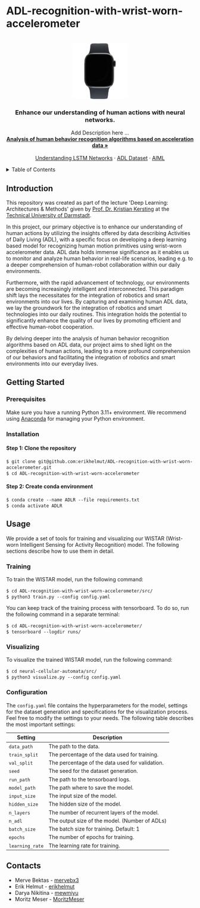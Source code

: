 # ADL-recognition-with-wrist-worn-accelerometer

<!-- PROJECT LOGO -->
<br />
<div align="center">
  <a href="https://github.com/erikhelmut/ADL-recognition-with-wrist-worn-accelerometer">
    <img src="docs/smartwatch.png" alt="smartwatch" height="150" width="150">
  </a>

  <h3 align="center">Enhance our understanding of human actions with neural networks.</h3>

  <p align="center">
    Add Description here ...
    <br />
    <a href="https://www.researchgate.net/publication/261415865_Analysis_of_human_behavior_recognition_algorithms_based_on_acceleration_data"><strong>Analysis of human behavior recognition algorithms based on acceleration data »</strong></a>
    <br />  
    <br />
    <a href="https://colah.github.io/posts/2015-08-Understanding-LSTMs/">Understanding LSTM Networks</a>
    ·
    <a href="https://archive.ics.uci.edu/dataset/283/dataset+for+adl+recognition+with+wrist+worn+accelerometer">ADL Dataset</a>
    ·
    <a href="https://www.ml.informatik.tu-darmstadt.de">AIML</a>
  </p>
</div>


<!-- TABLE OF CONTENTS -->
<details>
  <summary>Table of Contents</summary>
  <ol>
    <li>
      <a href="#introduction">Introduction</a>
    </li>
    <li>
      <a href="#getting-started">Getting Started</a>
      <ol>
        <li>
          <a href="#prerequisites">Prerequisites</a>
        </li>
        <li>
          <a href="#installation">Installation</a>
        </li>
      </ol>
    </li>
    <li>
      <a href="#usage">Usage</a>
      <ol>
        <li>
          <a href="#training">Training</a>
        </li>
        <li>
          <a href="#visualizing">Visualizing</a>
        </li>
        <li>
          <a href="#configuration">Configuration</a>
        </li>
      </ol>
    </li>
    <li>
      <a href="#contacts">Contacts</a>
    </li>
  </ol>
</details>


<!-- Introduction -->
## Introduction
This repository was created as part of the lecture 'Deep Learning: Architectures & Methods' given by [Prof. Dr. Kristian Kersting](https://www.informatik.tu-darmstadt.de/fb20/organisation_fb20/professuren_und_gruppenleitungen/fb20professuren_und_gruppenleitungen_detailseite_36544.de.jsp) at the [Technical University of Darmstadt](https://www.tu-darmstadt.de/index.en.jsp).

In this project, our primary objective is to enhance our understanding of human actions by utilizing the insights offered by data describing Activities of Daily Living (ADL), with a specific focus on developing a deep learning based model for recognizing human motion primitives using wrist-worn accelerometer data. ADL data holds immense significance as it enables us to monitor and analyze human behavior in real-life scenarios, leading e.g. to a deeper comprehension of human-robot collaboration within our daily environments.

Furthermore, with the rapid advancement of technology, our environments are becoming increasingly intelligent and interconnected. This paradigm shift lays the necessitates for the integration of robotics and smart environments into our lives. By capturing and examining human ADL data, we lay the groundwork for the integration of robotics and smart technologies into our daily routines. This integration holds the potential to significantly enhance the quality of our lives by promoting efficient and effective human-robot cooperation.

By delving deeper into the analysis of human behavior recognition algorithms based on ADL data, our project aims to shed light on the complexities of human actions, leading to a more profound comprehension of our behaviors and facilitating the integration of robotics and smart environments into our everyday lives.


<!-- Getting Started -->
## Getting Started

### Prerequisites
Make sure you have a running Python 3.11+ environment. We recommend using [Anaconda](https://www.anaconda.com/products/individual) for managing your Python environment. 

### Installation

#### Step 1: Clone the repository
```
$ git clone git@github.com:erikhelmut/ADL-recognition-with-wrist-worn-accelerometer.git
$ cd ADL-recognition-with-wrist-worn-accelerometer
```

#### Step 2: Create conda environment
```
$ conda create --name ADLR --file requirements.txt
$ conda activate ADLR
```


<!-- USAGE -->
## Usage
We provide a set of tools for training and visualizing our WISTAR (Wrist-worn Intelligent Sensing for Activity Recognition) model. The following sections describe how to use them in detail.

### Training
To train the WISTAR model, run the following command:
```
$ cd ADL-recognition-with-wrist-worn-accelerometer/src/
$ python3 train.py --config config.yaml
```

You can keep track of the training process with tensorboard. To do so, run the following command in a separate terminal:
```
$ cd ADL-recognition-with-wrist-worn-accelerometer/
$ tensorboard --logdir runs/
```

### Visualizing
To visualize the trained WISTAR model, run the following command:
```
$ cd neural-cellular-automata/src/
$ python3 visualize.py --config config.yaml
```

### Configuration

The ```config.yaml``` file contains the hyperparameters for the model, settings for the dataset generation and specifications for the
visualization process. Feel free to modify the settings to your needs. The following table describes the most important settings:

| Setting | Description |
| --- | --- |
| ```data_path``` | The path to the data. |
| ```train_split``` | The percentage of the data used for training. |
| ```val_split``` | The percentage of the data used for validation. |
| ```seed``` | The seed for the dataset generation. |
| ```run_path``` | The path to the tensorboard logs. |
| ```model_path``` | The path where to save the model. |
| ```input_size``` | The input size of the model. |
| ```hidden_size``` | The hidden size of the model. |
| ```n_layers``` | The number of recurrent layers of the model. |
| ```n_adl``` | The output size of the model. (Number of ADLs) |
| ```batch_size``` | The batch size for training. Default: 1 |
| ```epochs``` | The number of epochs for training. |
| ```learning_rate``` | The learning rate for training. |


<!-- CONTACTS -->
## Contacts
* Merve Bektas - [mervebx3](https://github.com/mervebx3)
* Erik Helmut - [erikhelmut](https://github.com/erikhelmut)
* Darya Nikitina - [mewmiyu](https://github.com/mewmiyu)
* Moritz Meser - [MoritzMeser](https://github.com/MoritzMeser)